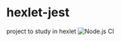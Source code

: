 # hexlet-jest
project to study in hexlet
![Node.js CI](https://github.com/maletinchess/hexlet-jest/workflows/Node.js%20CI/badge.svg)
